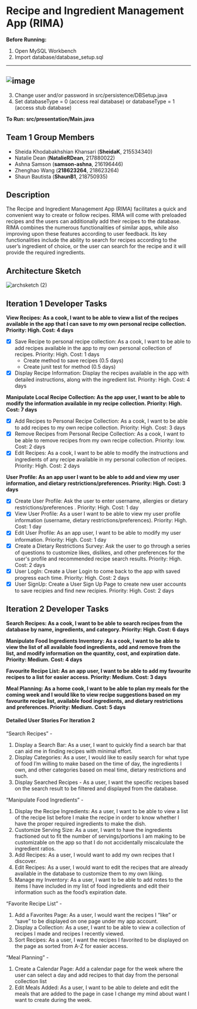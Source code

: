# Recipe and Ingredient Management App (RIMA)

**Before Running:**
1. Open MySQL Workbench
2. Import database/database_setup.sql
----
![image](https://user-images.githubusercontent.com/51792193/224358614-d0b80140-b5ec-4310-b698-9420474e1587.png)
----
3. Change user and/or password in src/persistence/DBSetup.java
4. Set databaseType = 0 (access real database) or databaseType = 1 (access stub database)

**To Run: src/presentation/Main.java**
## Team 1 Group Members
- Sheida Khodabakhshian Khansari (**SheidaK**, 215534340)
- Natalie Dean (**NatalieRDean**, 217880022)
- Ashna Samson (**samson-ashna**, 216196446)
- Zhenghao Wang (**218623264**, 218623264)
- Shaun Bautista (**ShaunB1**, 218750935)

## Description
The Recipe and Ingredient Management App (RIMA) facilitates a quick and convenient way to create or follow recipes. RIMA will come with preloaded recipes and the users can additionally add their recipes to the database. RIMA combines the numerous functionalities of similar apps, while also improving upon these features according to user feedback. Its key functionalities include the ability to search for recipes according to the user’s ingredient of choice, or the user can search for the recipe and it will provide the required ingredients.

## Architecture Sketch
![archsketch (2)](https://user-images.githubusercontent.com/51792193/224328216-22a2c073-6d05-4ef2-8101-28c49e7bec75.jpg)

## Iteration 1 Developer Tasks
**View Recipes:  As a cook, I want to be able to view a list of the recipes available in the app that I can save to my own personal recipe collection. Priority: High. Cost: 4 days**
- [x] Save Recipe to personal recipe collection: As a cook, I want to be able to add recipes available in the app to my own personal collection of recipes. Priority: High. Cost: 1 days
  - Create method to save recipes (0.5 days)
  - Create junit test for method (0.5 days)
- [x] Display Recipe Information: Display the recipes available in the app with detailed instructions, along with the ingredient list. Priority: High. Cost: 4 days

**Manipulate Local Recipe Collection: As the app user, I want to be able to modify the information available in my recipe collection.  Priority: High. Cost: 7 days**
- [x] Add Recipes to Personal Recipe Collection:  As a cook, I want to be able to add recipes to my own recipe collection. Priority: High. Cost: 3 days
- [x] Remove Recipes from Personal Recipe Collection:  As a cook, I want to be able to remove recipes from my own recipe collection. Priority: low. Cost: 2 days
- [x] Edit Recipes:  As a cook, I want to be able to modify the instructions and ingredients of any recipe available in my personal collection of recipes. Priority: High. Cost: 2 days

**User Profile:  As an app user I want to be able to add and view my user information, and dietary restrictions/preferences.  Priority: High. Cost: 3 days**
- [x] Create User Profile:  Ask the user to enter username, allergies or dietary restrictions/preferences .  Priority: High. Cost: 1 day
- [x] View User Profile: As a user I want to be able to view my user profile information (username, dietary restrictions/preferences). Priority: High. Cost: 1 day 
- [x] Edit User Profile:  As an app user, I want to be able to modify my user information.  Priority: High. Cost: 1 day
- [x] Create a Dietary Restrictions Survey: Ask the user to go through a series of questions to customize likes, dislikes, and other preferences for the user's profile and recommended recipe search results. Priority: High. Cost: 2 days
- [x] User LogIn: Create a User Login to come back to the app with saved progress each time. Priority: High. Cost: 2 days
- [x] User SignUp: Create a User Sign Up Page to create new user accounts to save recipies and find new recipies. Priority: High. Cost: 2 days

## Iteration 2 Developer Tasks
**Search Recipes:  As a cook, I want to be able to search recipes from the database by name, ingredients, and category.  Priority: High. Cost: 6 days**

**Manipulate Food Ingredients Inventory:  As a cook, I want to be able to view the list of all available food ingredients, add and remove from the list, and modify information on the quantity, cost, and expiration date.  Priority: Medium. Cost: 4 days**

**Favourite Recipe List:  As an app user, I want to be able to add my favourite recipes to a list for easier access.  Priority: Medium. Cost: 3 days**

**Meal Planning:  As a home cook, I want to be able to plan my meals for the coming week and I would like to view recipe suggestions based on my favourite recipe list, available food ingredients, and dietary restrictions and preferences.  Priority: Medium. Cost: 5 days**
#### Detailed User Stories For Iteration 2
“Search Recipes” - 
1. Display a Search Bar: As a user, I want to quickly find a search bar that can aid me in finding recipes with minimal effort.
2. Display Categories: As a user, I would like to easily search for what type of food I’m willing to make based on the time of day, the ingredients I own, and other categories based on meal time, dietary restrictions and such.
3. Display Searched Recipes - As a user, I want the specific recipes based on the search result to be filtered and displayed from the database.

“Manipulate Food Ingredients” - 
1. Display the Recipe Ingredients: As a user, I want to be able to view a list of the recipe list before I make the recipe in order to know whether I have the proper required ingredients to make the dish.
2. Customize Serving Size: As a user, I want to have the ingredients fractioned out to fit the number of servings/portions I am making to be customizable on the app so that I do not accidentally miscalculate the ingredient ratios.
3. Add Recipes: As a user, I would want to add my own recipes that I discover.
4. Edit Recipes: As a user, I would want to edit the recipes that are already available in the database to customize them to my own liking.
5. Manage my Inventory: As a user, I want to be able to add notes to the items I have included in my list of food ingredients and edit their information such as the food’s expiration date.

“Favorite Recipe List” -
1. Add a Favorites Page: As a user, I would want the recipes I “like” or “save” to be displayed on one page under my app account.
2. Display a Collection: As a user, I want to be able to view a collection of recipes I made and recipes I recently viewed.
3. Sort Recipes: As a user, I want the recipes I favorited to be displayed on the page as sorted from A-Z for easier access. 

“Meal Planning” -
1. Create a Calendar Page:  Add a calendar page for the week where the user can select a day and add recipes to that day from the personal collection list
2. Edit Meals Added: As a user, I want to be able to delete and edit the meals that are added to the page in case I change my mind about want I want to create during the week.
